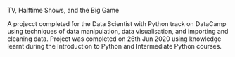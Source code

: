 TV, Halftime Shows, and the Big Game

A projecct completed for the Data Scientist with Python track on DataCamp using techniques of data manipulation, data visualisation, and importing and cleaning data. Project was completed on 26th Jun 2020 using knowledge learnt during the Introduction to Python and Intermediate Python courses. 
